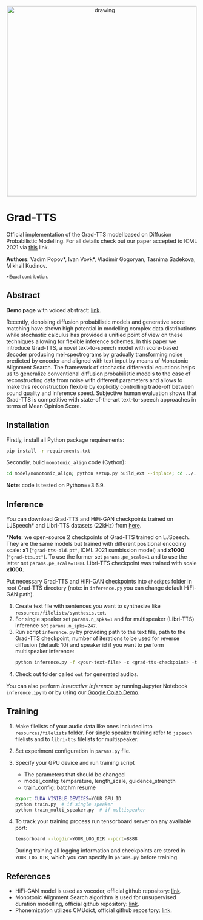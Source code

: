 <p align="center">
    <img src="resources/reverse-diffusion.gif" alt="drawing" width="500"/>
</p>


# Grad-TTS

Official implementation of the Grad-TTS model based on Diffusion Probabilistic Modelling. For all details check out our paper accepted to ICML 2021 via [this](https://arxiv.org/abs/2105.06337) link.

**Authors**: Vadim Popov\*, Ivan Vovk\*, Vladimir Gogoryan, Tasnima Sadekova, Mikhail Kudinov.

<sup>\*Equal contribution.</sup>

## Abstract

**Demo page** with voiced abstract: [link](https://grad-tts.github.io/).

Recently, denoising diffusion probabilistic models and generative score matching have shown high potential in modelling complex data distributions while stochastic calculus has provided a unified point of view on these techniques allowing for flexible inference schemes. In this paper we introduce Grad-TTS, a novel text-to-speech model with score-based decoder producing mel-spectrograms by gradually transforming noise predicted by encoder and aligned with text input by means of Monotonic Alignment Search. The framework of stochastic differential equations helps us to generalize conventional diffusion probabilistic models to the case of reconstructing data from noise with different parameters and allows to make this reconstruction flexible by explicitly controlling trade-off between sound quality and inference speed. Subjective human evaluation shows that Grad-TTS is competitive with state-of-the-art text-to-speech approaches in terms of Mean Opinion Score.

## Installation

Firstly, install all Python package requirements:

```bash
pip install -r requirements.txt
```

Secondly, build `monotonic_align` code (Cython):

```bash
cd model/monotonic_align; python setup.py build_ext --inplace; cd ../..
```

**Note**: code is tested on Python==3.6.9.

## Inference

You can download Grad-TTS and HiFi-GAN checkpoints trained on LJSpeech* and Libri-TTS datasets (22kHz) from [here](https://drive.google.com/drive/folders/1grsfccJbmEuSBGQExQKr3cVxNV0xEOZ7?usp=sharing).

***Note**: we open-source 2 checkpoints of Grad-TTS trained on LJSpeech. They are the same models but trained with different positional encoding scale: **x1** (`"grad-tts-old.pt"`, ICML 2021 sumbission model) and **x1000** (`"grad-tts.pt"`). To use the former set `params.pe_scale=1` and to use the latter set `params.pe_scale=1000`. Libri-TTS checkpoint was trained with scale **x1000**.

Put necessary Grad-TTS and HiFi-GAN checkpoints into `checkpts` folder in root Grad-TTS directory (note: in `inference.py` you can change default HiFi-GAN path).

1. Create text file with sentences you want to synthesize like `resources/filelists/synthesis.txt`.
2. For single speaker set `params.n_spks=1` and for multispeaker (Libri-TTS) inference set `params.n_spks=247`.
3. Run script `inference.py` by providing path to the text file, path to the Grad-TTS checkpoint, number of iterations to be used for reverse diffusion (default: 10) and speaker id if you want to perform multispeaker inference:
    ```bash
    python inference.py -f <your-text-file> -c <grad-tts-checkpoint> -t <number-of-timesteps> -s <speaker-id-if-multispeaker>
    ```
4. Check out folder called `out` for generated audios.

You can also perform *interactive inference* by running Jupyter Notebook `inference.ipynb` or by using our [Google Colab Demo](https://colab.research.google.com/drive/1YNrXtkJQKcYDmIYJeyX8s5eXxB4zgpZI?usp=sharing).

## Training

1. Make filelists of your audio data like ones included into `resources/filelists` folder. For single speaker training refer to `jspeech` filelists and to `libri-tts` filelists for multispeaker.
2. Set experiment configuration in `params.py` file.
3. Specify your GPU device and run training script
   - The parameters that should be changed
   - model_config: temparature, length_scale, guidence_strength
   - train_config: batchm resume
    
    ```bash
    export CUDA_VISIBLE_DEVICES=YOUR_GPU_ID
    python train.py  # if single speaker
    python train_multi_speaker.py  # if multispeaker
    ```
4. To track your training process run tensorboard server on any available port:
    ```bash
    tensorboard --logdir=YOUR_LOG_DIR --port=8888
    ```
    During training all logging information and checkpoints are stored in `YOUR_LOG_DIR`, which you can specify in `params.py` before training.

## References

* HiFi-GAN model is used as vocoder, official github repository: [link](https://github.com/jik876/hifi-gan).
* Monotonic Alignment Search algorithm is used for unsupervised duration modelling, official github repository: [link](https://github.com/jaywalnut310/glow-tts).
* Phonemization utilizes CMUdict, official github repository: [link](https://github.com/cmusphinx/cmudict).
